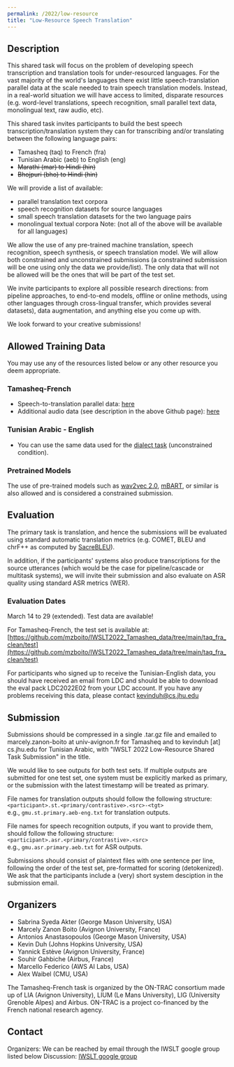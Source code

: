 ```yaml
---
permalink: /2022/low-resource
title: "Low-Resource Speech Translation"
---
```


## Description

This shared task will focus on the problem of developing speech transcription and translation tools for under-resourced languages.
For the vast majority of the world's languages there exist little speech-translation parallel data at the scale needed to train speech translation models. Instead, in a real-world situation we will have access to limited, disparate resources (e.g. word-level translations, speech recognition, small parallel text data, monolingual text, raw audio, etc).

This shared task invites participants to build the best speech transcription/translation system they can for transcribing and/or translating between the following language pairs:

- Tamasheq (taq) to French (fra)
- Tunisian Arabic (aeb) to English (eng)
- <del>Marathi (mar) to Hindi (hin)</del>
- <del>Bhojpuri (bho) to Hindi (hin)</del>


We will provide a list of available:
- parallel translation text corpora
- speech recognition datasets for source languages
- small speech translation datasets for the two language pairs
- monolingual textual corpora 
Note: (not all of the above will be available for all languages)

We allow the use of any pre-trained machine translation, speech recognition, speech synthesis, or speech translation model. We will allow both constrained and unconstrained submissions (a constrained submission will be one using only the data we provide/list). The only data that will not be allowed will be the ones that will be part of the test set.

We invite participants to explore all possible research directions: from pipeline approaches, to end-to-end models, offline or online methods, using other languages through cross-lingual transfer, which provides several datasets), data augmentation, and anything else you come up with.

We look forward to your creative submissions!  

## Allowed Training Data

You may use any of the resources listed below or any other resource you deem appropriate.

### Tamasheq-French
 * Speech-to-translation parallel data: [here](https://github.com/mzboito/IWSLT2022_Tamasheq_data)
 * Additional audio data (see description in the above Github page): [here](https://demo-lia.univ-avignon.fr/studios-tamani-kalangou/)

### Tunisian Arabic - English
* You can use the same data used for the [dialect task](https://iwslt.org/2022/dialect) (unconstrained condition).


### Pretrained Models
The use of pre-trained models such as [wav2vec 2.0](https://arxiv.org/abs/2006.11477), [mBART](https://arxiv.org/abs/2001.08210), or similar is also allowed and is considered a constrained submission.

## Evaluation

The primary task is translation, and hence the submissions will be evaluated using standard automatic translation metrics (e.g. COMET, BLEU and chrF++ as computed by [SacreBLEU](https://github.com/mjpost/sacrebleu)). 

In addition, if the participants' systems also produce transcriptions for the source utterances (which would be the case for pipeline/cascade or multitask systems), we will invite their submission and also evaluate on ASR quality using standard ASR metrics (WER).

### Evaluation Dates

March 14 to 29 (extended). Test data are available!

For Tamasheq-French, the test set is available at: [https://github.com/mzboito/IWSLT2022_Tamasheq_data/tree/main/taq_fra_clean/test](https://github.com/mzboito/IWSLT2022_Tamasheq_data/tree/main/taq_fra_clean/test)

For participants who signed up to receive the Tunisian-English data, you should have received an email from LDC and should be able to download the eval pack LDC2022E02 from your LDC account. If you have any problems receiving this data, please contact kevinduh@cs.jhu.edu

## Submission

Submissions should be compressed in a single .tar.gz file and emailed to marcely.zanon-boito at univ-avignon.fr for Tamasheq and to kevinduh [at] cs.jhu.edu for Tunisian Arabic, with "IWSLT 2022 Low-Resource Shared Task Submission" in the title.

We would like to see outputs for both test sets. If multiple outputs are submitted for one test set, one system must be explicitly marked as primary, or the submission with the latest timestamp will be treated as primary. 

File names for translation outputs should follow the following structure:  <br>
```<participant>.st.<primary/contrastive>.<src>-<tgt>``` <br>
e.g.,
```gmu.st.primary.aeb-eng.txt``` for translation outputs.

File names for speech recognition outputs, if you want to provide them, should follow the following structure:  <br>
```<participant>.asr.<primary/contrastive>.<src>``` <br>
e.g.,
```gmu.asr.primary.aeb.txt``` for ASR outputs.

Submissions should consist of plaintext files with one sentence per line, following the order of the test set, pre-formatted for scoring (detokenized). We ask that the participants include a (very) short system desciption in the submission email.


## Organizers

<!-- list of names and affiliations -->
- Sabrina Syeda Akter (George Mason University, USA)
- Marcely Zanon Boito (Avignon University, France)
- Antonios Anastasopoulos (George Mason University, USA)
- Kevin Duh (Johns Hopkins University, USA)
- Yannick Estève (Avignon University, France)
- Souhir Gahbiche (Airbus, France)
- Marcello Federico (AWS AI Labs, USA)
- Alex Waibel (CMU, USA)

The Tamasheq-French task is organized by the ON-TRAC consortium made up of LIA (Avignon University), LIUM (Le Mans University), LIG (University Grenoble Alpes) and Airbus. ON-TRAC is a project co-financed by the French national research agency.

## Contact

Organizers: We can be reached by email through the IWSLT google group listed below
Discussion: [IWSLT google group](https://groups.google.com/g/iwslt-evaluation-campaign)  

